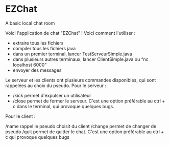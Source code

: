 # EZChat
A basic local chat room

Voici l'application de chat "EZChat" ! Voici comment l'utiliser : 
- extraire tous les fichiers
- compiler tous les fichiers java
- dans un premier terminal, lancer TestServeurSimple.java
- dans plusieurs autres terminaux, lancer ClientSimple.java ou “nc localhost 6000”
- envoyer des messages

Le serveur et les clients ont plusieurs commandes disponibles, qui sont rappelées au choix du pseudo. Pour le serveur : 
- /kick <pseudo> permet d'expulser un utilisateur
- /close permet de fermer le serveur. C'est une option préférable au ctrl + c dans le terminal, qui provoque quelques bugs.

Pour le client :

/name rappel le pseudo choisit du client
/change permet de changer de pseudo
/quit permet de quitter le chat. C'est une option préférable au ctrl + c qui provoque quelques bugs

